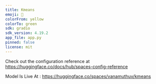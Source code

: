 ```yaml
---
title: Kmeans
emoji: 🐨
colorFrom: yellow
colorTo: green
sdk: gradio
sdk_version: 4.19.2
app_file: app.py
pinned: false
license: mit
---
```


Check out the configuration reference at https://huggingface.co/docs/hub/spaces-config-reference

Model Is Live At : https://huggingface.co/spaces/vanamuthuv/kmeans

